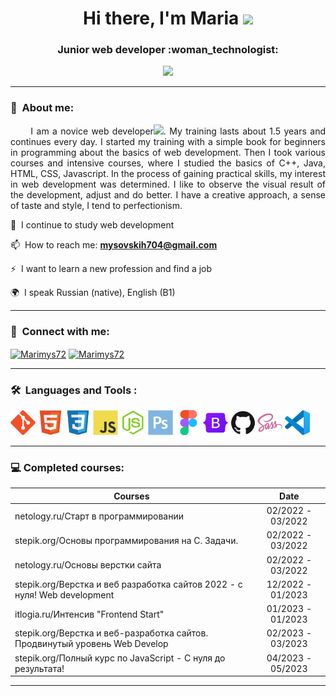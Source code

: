 <h1 align="center">Hi there, I'm Maria
<img src="https://media.giphy.com/media/hvRJCLFzcasrR4ia7z/giphy.gif" width="40">
</h1>
<h3 align="center">Junior web developer :woman_technologist:</h3>
<p align="center"><img src="https://media.giphy.com/media/L1R1tvI9svkIWwpVYr/giphy.gif"></p>

---

### 📝 &nbsp;About me:
<p align="justify">&nbsp;&nbsp;&nbsp;&nbsp;&nbsp;&nbsp;I am a novice web developer<img src="https://media.giphy.com/media/WUlplcMpOCEmTGBtBW/giphy.gif" width="30px">. My training lasts about 1.5 years and continues every day. I started my training with a simple book for beginners in programming about the basics of web development. Then I took various courses and intensive courses, where I studied the basics of C++, Java, HTML, CSS, Javascript. In the process of gaining practical skills, my interest in web development was determined. I like to observe the visual result of the development, adjust and do better. I have a creative approach, a sense of taste and style, I tend to perfectionism.</p>

:telescope: &nbsp;I continue to study web development

📫 &nbsp;How to reach me: **mysovskih704@gmail.com**

:zap: &nbsp;I want to learn a new profession and find a job

🌍 &nbsp;I speak Russian (native), English (B1)

---

### 🤝 &nbsp;Connect with me:

<p align="left">
<a href="https://t.me/mari_mys" target="blank"><img align="center" src="https://raw.githubusercontent.com/daniilshat/daniilshat/2d7eafe5250314b3d422c86b35de062e0f1f5178/icons/Telegram.svg" height="40" width="40" alt="Marimys72"/></a>
<a href="https://vk.com/mari_mys" target="blank"><img align="center" src="https://cdn-icons-png.flaticon.com/512/145/145813.png" width="40" height="40" alt="Marimys72"/></a>
  
---
  
### 🛠 &nbsp;Languages and Tools :
  
<div>
  <img src="https://github.com/devicons/devicon/blob/master/icons/git/git-original.svg" title="git" alt="git" width="40" height="40"/>
  <img src="https://github.com/devicons/devicon/blob/master/icons/html5/html5-original.svg" title="html5" alt="html5" width="40" height="40"/>
  <img src="https://github.com/devicons/devicon/blob/master/icons/css3/css3-original.svg" title="css" alt="css" width="40" height="40"/>
  <img src="https://github.com/devicons/devicon/blob/master/icons/javascript/javascript-original.svg" title="javascript" alt="javascript" width="40" height="40"/>
  <img src="https://github.com/devicons/devicon/blob/master/icons/nodejs/nodejs-original.svg" title="nodejs" alt="nodejs" width="40" height="40"/>
  <img src="https://github.com/devicons/devicon/blob/master/icons/photoshop/photoshop-plain.svg" title="photoshop" alt="photoshop" width="40" height="40"/>
  <img src="https://github.com/devicons/devicon/blob/master/icons/figma/figma-original.svg" title="figma" alt="figma" width="40" height="40"/>
  <img src="https://github.com/devicons/devicon/blob/master/icons/bootstrap/bootstrap-original.svg" title="bootstrap" alt="figma" width="40" height="40"/>
  <img src="https://github.com/devicons/devicon/blob/master/icons/github/github-original.svg" title="github" alt="github" width="40" height="40"/>
  <img src="https://github.com/devicons/devicon/blob/master/icons/sass/sass-original.svg" title="sass" alt="sass" width="40" height="40"/>
  <img src="https://github.com/devicons/devicon/blob/master/icons/vscode/vscode-original.svg" title="sass" alt="vscode" width="40" height="40"/>
</div>

---

### 💻 Completed courses:

| Courses                                                                      | Date              |
| -----------------------------------------------------------------------------| :---------------: |
| netology.ru/Старт в программировании                                         | 02/2022 - 03/2022 |
| stepik.org/Основы программирования на C. Задачи.                             | 02/2022 - 03/2022 |
| netology.ru/Основы верстки сайта                                             | 02/2022 - 03/2022 |
| stepik.org/Верстка и веб разработка сайтов 2022 - с нуля! Web development    | 12/2022 - 01/2023 |
| itlogia.ru/Интенсив "Frontend Start"                                         | 01/2023 - 01/2023 |
| stepik.org/Верстка и веб-разработка сайтов. Продвинутый уровень Web Develop  | 02/2023 - 03/2023 |
| stepik.org/Полный курс по JavaScript - С нуля до результата!                 | 04/2023 - 05/2023 |

---
  



